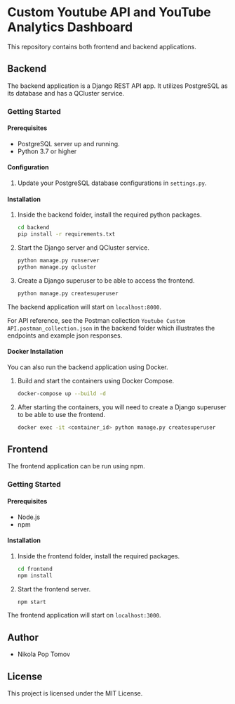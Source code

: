 # Custom Youtube API and YouTube Analytics Dashboard

This repository contains both frontend and backend applications.

## Backend

The backend application is a Django REST API app. It utilizes PostgreSQL as its database and has a QCluster service. 

### Getting Started

#### Prerequisites

- PostgreSQL server up and running.
- Python 3.7 or higher

#### Configuration

1. Update your PostgreSQL database configurations in `settings.py`.

#### Installation

1. Inside the backend folder, install the required python packages.

   ```bash
   cd backend
   pip install -r requirements.txt
   ```

2. Start the Django server and QCluster service.

   ```bash
   python manage.py runserver
   python manage.py qcluster
   ```

3. Create a Django superuser to be able to access the frontend.

   ```bash
   python manage.py createsuperuser
   ```

The backend application will start on `localhost:8000`.

For API reference, see the Postman collection `Youtube Custom API.postman_collection.json` in the backend folder which illustrates the endpoints and example json responses.

#### Docker Installation

You can also run the backend application using Docker.

1. Build and start the containers using Docker Compose.

   ```bash
   docker-compose up --build -d
   ```

2. After starting the containers, you will need to create a Django superuser to be able to use the frontend.

   ```bash
   docker exec -it <container_id> python manage.py createsuperuser
   ```

## Frontend

The frontend application can be run using npm.

### Getting Started

#### Prerequisites

- Node.js
- npm

#### Installation

1. Inside the frontend folder, install the required packages.

   ```bash
   cd frontend
   npm install
   ```

2. Start the frontend server.

   ```bash
   npm start
   ```

The frontend application will start on `localhost:3000`.

## Author

- Nikola Pop Tomov

## License

This project is licensed under the MIT License.
